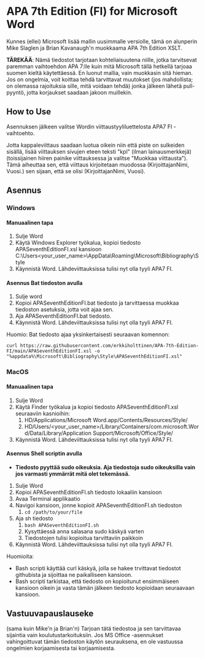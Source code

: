 # APA 7th Edition (FI) for Microsoft Word

Kunnes (ellei) Microsoft lisää mallin uusimmalle versiolle, tämä on alunperin Mike Slaglen ja Brian Kavanaugh'n muokkaama APA 7th Edition XSLT.

**TÄREKÄÄ**: Nämä tiedostot tarjotaan kohteliaisuutena niille, jotka tarvitsevat paremman vaihtoehdon APA 7:lle kuin mitä Microsoft tällä hetkellä tarjoaa suomen kieltä käytettäessä. En luonut mallia, vain muokkasin sitä hieman. Jos on ongelmia, voit koittaa tehdä tarvittavat muutokset (jos mahdollista; on olemassa rajoituksia sille, mitä voidaan tehdä) jonka jälkeen lähetä pull-pyyntö, jotta korjaukset saadaan jakoon muillekin.

## How to Use

Asennuksen jälkeen valitse Wordin viittaustyyliluettelosta APA7 FI -vaihtoehto.

Jotta kappaleviittaus saadaan luotua oikein niin että piste on sulkeiden sisällä, lisää viittauksen sivujen eteen teksti "kpl" (ilman lainausmerkkejä) (toissijainen hiiren painike viittauksessa ja valitse "Muokkaa viittausta"). Tämä aiheuttaa sen, että viittaus kirjoitetaan muodossa (KirjoittajanNimi, Vuosi.) sen sijaan, että se olisi (KirjoittajanNimi, Vuosi).

## Asennus

### Windows

#### Manuaalinen tapa
1. Sulje Word
2. Käytä Windows Explorer työkalua, kopioi tiedosto APASeventhEditionFI.xsl kansioon C:\Users\<your_user_name>\AppData\Roaming\Microsoft\Bibliography\Style 
3. Käynnistä Word. Lähdeviittauksissa tulisi nyt olla tyyli APA7 FI.
   
#### Asennus Bat tiedoston avulla
1. Sulje word
2. Kopioi APASeventhEditionFI.bat tiedosto ja tarvittaessa muokkaa tiedoston asetuksia, jotta voit ajaa sen.
3. Aja APASeventhEditionFI.bat tiedosto.
4. Käynnistä Word. Lähdeviittauksissa tulisi nyt olla tyyli APA7 FI.

Huomio: Bat tiedosto ajaa yksinkertaisesti seuraavan komennon:
```
curl https://raw.githubusercontent.com/erkkiholttinen/APA-7th-Edition-FI/main/APASeventhEditionFI.xsl -o "%appdata%\Microsoft\Bibliography\Style\APASeventhEditionFI.xsl"
```



### MacOS

#### Manuaalinen tapa
1. Sulje Word
2. Käytä Finder työkalua ja kopioi tiedosto APASeventhEditionFI.xsl seuraaviin kasnioihin:
    1. HD/Applications/Microsoft Word.app/Contents/Resources/Style/
    2. HD/Users/\<your_user_name>/Library/Containers/com.microsoft.Word/Data/Library/Application Support/Microsoft/Office/Style/
2. Käynnistä Word. Lähdeviittauksissa tulisi nyt olla tyyli APA7 FI. 

#### Asennus Shell scriptin avulla
* __Tiedosto pyyttää sudo oikeuksia. Aja tiedostoja sudo oikeuksilla vain jos varmasti ymmärrät mitä olet tekemässä.__
1. Sulje Word
2. Kopioi APASeventhEditionFI.sh tiedosto lokaaliin kansioon
3. Avaa Terminal applikaatio
4. Navigoi kansioon, jonne kopioit APASeventhEditionFI.sh tiedoston
    1. `cd /path/to/your/file`
5. Aja sh tiedosto
    1. `bash APASeventhEditionFI.sh`
    2. Kysyttäessä anna salasana sudo käskyä varten
    3. Tiedostojen tulisi kopioitua tarvittaviin paikkoin
6. Käynnistä Word. Lähdeviittauksissa tulisi nyt olla tyyli APA7 FI.
   
Huomioita:  
* Bash scripti käyttää curl käskyä, jolla se hakee trvittavat tiedostot githubista ja sijoittaa ne paikalliseen kansioon.
* Bash scripti tarkistaa, että tiedosto on kopioitunut ensimmäiseen kansioon oikein ja vasta tämän jälkeen tiedosto kopioidaan seuraavaan kansioon.


## Vastuuvapauslauseke

(sama kuin Mike'n ja Brian'n) Tarjoan tätä tiedostoa ja sen tarvittavaa sijaintia vain koulutustarkoituksiin. Jos MS Office -asennukset vahingoittuvat tämän tiedoston käytön seurauksena, en ole vastuussa ongelmien korjaamisesta tai korjaamisesta.
